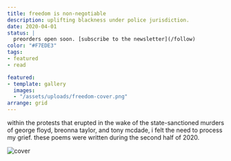 ```yaml
---
title: freedom is non-negotiable
description: uplifting blackness under police jurisdiction.
date: 2020-04-01
status: |
  preorders open soon. [subscribe to the newsletter](/follow)
color: "#F7EDE3"
tags:
- featured
- read

featured:
- template: gallery
  images:
  - "/assets/uploads/freedom-cover.png"
arrange: grid
---
```


within the protests that erupted in the wake of the state-sanctioned murders of george floyd, breonna taylor, and tony mcdade, i felt the need to process my grief. these poems were written during the second half of 2020.

![cover](/assets/uploads/freedom-cover.jpg)
